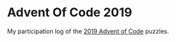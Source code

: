 # Advent Of Code 2019
My participation log of the [2019 Advent of Code](https://adventofcode.com/2019/) puzzles.
